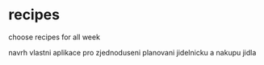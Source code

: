 # recipes
choose recipes for all week

navrh vlastni aplikace pro zjednoduseni planovani jidelnicku a nakupu jidla
